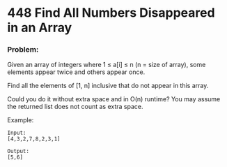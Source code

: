 # 448 Find All Numbers Disappeared in an Array

### Problem:

Given an array of integers where 1 ≤ a[i] ≤ n (n = size of array), some elements appear twice and others appear once.

Find all the elements of [1, n] inclusive that do not appear in this array.

Could you do it without extra space and in O(n) runtime? You may assume the returned list does not count as extra space.

Example:
```
Input:
[4,3,2,7,8,2,3,1]

Output:
[5,6]
```